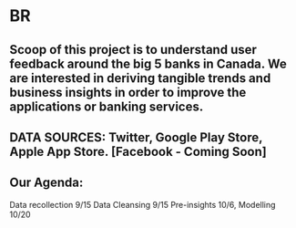 # BR

## Scoop of this project is to understand user feedback around the big 5 banks in Canada. We are interested in deriving tangible trends and business insights in order to improve the applications or banking services.

## DATA SOURCES: Twitter, Google Play Store, Apple App Store. [Facebook - Coming Soon]

## Our Agenda:
Data recollection 9/15
Data Cleansing 9/15
Pre-insights 10/6,
Modelling 10/20
